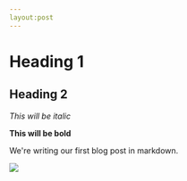 ```yaml
---
layout:post
---
```


# Heading 1

## Heading 2

*This will be italic*

**This will be bold**

We're writing our first blog post in markdown. 

![](/images/life-expectancy.png)

